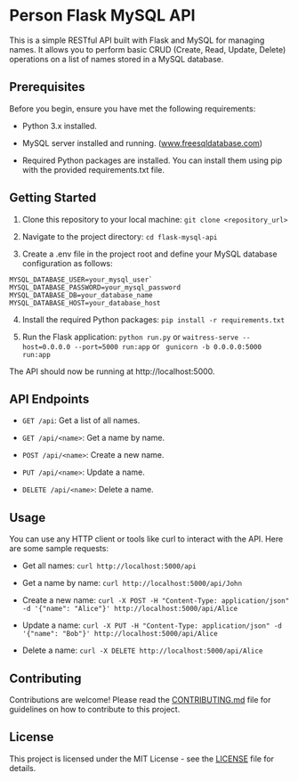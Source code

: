 # Person Flask MySQL API

This is a simple RESTful API built with Flask and MySQL for managing names. It allows you to perform basic CRUD (Create, Read, Update, Delete) operations on a list of names stored in a MySQL database.

## Prerequisites

Before you begin, ensure you have met the following requirements:

- Python 3.x installed.

- MySQL server installed and running. (www.freesqldatabase.com)

- Required Python packages are installed. You can install them using pip with the provided requirements.txt file.

## Getting Started

1. Clone this repository to your local machine:
   `git clone <repository_url>`

2. Navigate to the project directory:
   `cd flask-mysql-api`

3. Create a .env file in the project root and define your MySQL database configuration as follows:

```
MYSQL_DATABASE_USER=your_mysql_user`
MYSQL_DATABASE_PASSWORD=your_mysql_password
MYSQL_DATABASE_DB=your_database_name
MYSQL_DATABASE_HOST=your_database_host
```

4. Install the required Python packages:
   `pip install -r requirements.txt`

5. Run the Flask application:
   `python run.py`
   or
   `waitress-serve --host=0.0.0.0 --port=5000 run:app`
   or
   ` gunicorn -b 0.0.0.0:5000 run:app`

The API should now be running at http://localhost:5000.

## API Endpoints

- `GET /api`: Get a list of all names.

- `GET /api/<name>`: Get a name by name.

- `POST /api/<name>`: Create a new name.

- `PUT /api/<name>`: Update a name.

- `DELETE /api/<name>`: Delete a name.

## Usage

You can use any HTTP client or tools like curl to interact with the API. Here are some sample requests:

- Get all names:
  `curl http://localhost:5000/api`

- Get a name by name:
  `curl http://localhost:5000/api/John`

- Create a new name:
  `curl -X POST -H "Content-Type: application/json" -d '{"name": "Alice"}' http://localhost:5000/api/Alice`

- Update a name:
  `curl -X PUT -H "Content-Type: application/json" -d '{"name": "Bob"}' http://localhost:5000/api/Alice`

- Delete a name:
  `curl -X DELETE http://localhost:5000/api/Alice`

## Contributing

Contributions are welcome! Please read the [CONTRIBUTING.md](https://www.example.com) file for guidelines on how to contribute to this project.

## License

This project is licensed under the MIT License - see the [LICENSE](http://www.opensource.org/licenses/mit-license) file for details.
